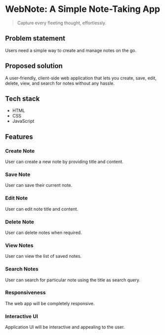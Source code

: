 # WebNote: A Simple Note-Taking App

> Capture every fleeting thought, effortlessly.

## Problem statement


Users need a simple way to create and manage notes on the go.

## Proposed solution


A user-friendly, client-side web application that lets you create, save, edit, delete, view, and search for notes without any hassle.

## Tech stack


 - HTML
 - CSS
 - JavaScript

## Features

### Create Note


User can create a new note by providing title and content.

### Save Note


User can save their current note.

### Edit Note


User can edit note title and content.

### Delete Note


User can delete notes when required.

### View Notes


User can view the list of saved notes.

### Search Notes


User can search for particular note using the title as search query.

### Responsiveness


The web app will be completely responsive.

### Interactive UI


Application UI will be interactive and appealing to the user.
